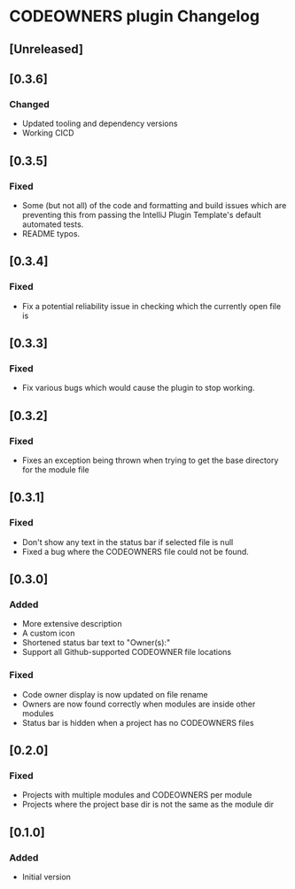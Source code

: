 # CODEOWNERS plugin Changelog

## [Unreleased]

## [0.3.6]

### Changed

- Updated tooling and dependency versions
- Working CICD

## [0.3.5]

### Fixed

- Some (but not all) of the code and formatting and build issues which are preventing
  this from passing the IntelliJ Plugin Template's default automated tests. 
- README typos.

## [0.3.4]

### Fixed

- Fix a potential reliability issue in checking which the currently open file is

## [0.3.3]

### Fixed

- Fix various bugs which would cause the plugin to stop working.

## [0.3.2]

### Fixed

- Fixes an exception being thrown when trying to get the base directory for the module file

## [0.3.1]

### Fixed

- Don't show any text in the status bar if selected file is null
- Fixed a bug where the CODEOWNERS file could not be found.

## [0.3.0]

### Added

- More extensive description
- A custom icon
- Shortened status bar text to "Owner(s):"
- Support all Github-supported CODEOWNER file locations

### Fixed

- Code owner display is now updated on file rename
- Owners are now found correctly when modules are inside other modules
- Status bar is hidden when a project has no CODEOWNERS files

## [0.2.0]

### Fixed

- Projects with multiple modules and CODEOWNERS per module
- Projects where the project base dir is not the same as the module dir

## [0.1.0]

### Added
- Initial version